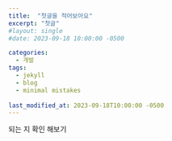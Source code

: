 ```yaml
---
title:  "첫글을 적어보아요"
excerpt: "첫글"
#layout: single
#date: 2023-09-18 10:00:00 -0500

categories:
  - 개발
tags:
  - jekyll
  - blog
  - minimal mistakes
  
last_modified_at: 2023-09-18T10:00:00 -0500
---
```

되는 지 확인 해보기 
